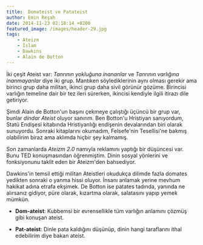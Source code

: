 ```yaml
---
title:  Domateist ve Patateist
author: Emin Reşah
date: 2014-11-23 02:18:14 +0200 
featured_image: /images/header-29.jpg
tags: 
    - Ateizm
    - İslam
    - Dawkins
    - Alain de Botton
---
```


İki çeşit Ateist var: *Tanrının yokluğuna inananlar* ve *Tanrının varlığına
inanmayanlar* diye iki grup. Mantıken söylediklerinin aynı olması gerekir ama
birinci grup daha militan, ikinci grup daha sivil görünür gözüme. Birincisi
varlığın temeline dair bir tez ileri sürerken, ikincisi kendiyle ilgili itirazı
dile getiriyor.

Şimdi Alain de Botton'un başını çekmeye çalıştığı üçüncü bir grup var, bunlar
*dindar Ateist* oluyor sanırım. Ben Botton'u Hristiyan sanıyordum, Statü
Endişesi kitabında Hristiyanlığı endişenin devalarından biri olarak sunuyordu.
Sonraki kitaplarını okumadım, Felsefe'nin Tesellisi'ne bakmış olabilirim biraz
ama aklımda hiçbir şey kalmamış.

Son zamanlarda *Ateizm 2.0* namıyla reklamını yaptığı bir düşüncesi var.  Bunu
TED konuşmasından öğrenmiştim. Dinin sosyal yönlerini ve fonksiyonunu taklit
eden bir Ateizm'den bahsediyor.

Dawkins'in temsil ettiği militan Ateistleri okudukça dilimde fazla domates
yedikten sonraki o yanma hissi oluyor. İnsanı anlamak yerine mevhum hakikat
adına etrafa ekşimek. De Botton ise patates tadında, yanında ne alırsanız
gidiyor, püre olarak, kızartma olarak, salatasını yapıp yemek mümkün.

* **Dom-ateist**: Kubbemsi bir evrensellikle tüm varlığın anlamını
    çözmüş gibi konuşan ateist.

* **Pat-ateist**: Dinle pata kaldığını düşünüp, dinin hangi taraflarını
    ithal edebilirim diye bakan ateist.
